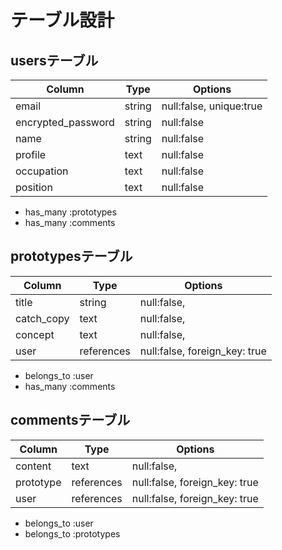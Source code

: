 # テーブル設計

## usersテーブル

| Column             | Type   | Options                 |
| ------------------ | ------ | ----------------------- |
| email              | string | null:false, unique:true |
| encrypted_password | string | null:false              |
| name               | string | null:false              |
| profile            | text   | null:false              |
| occupation         | text   | null:false              |
| position           | text   | null:false              |

- has_many :prototypes
- has_many :comments

## prototypesテーブル

| Column     | Type       | Options                       |
| ---------- | ---------- | ----------------------------- |
| title      | string     | null:false,                   |
| catch_copy | text       | null:false,                   |
| concept    | text       | null:false,                   |
| user       | references | null:false, foreign_key: true |

- belongs_to :user
- has_many   :comments

## commentsテーブル

| Column    | Type       | Options                       |
| --------- | ---------- | ----------------------------- |
| content   | text       | null:false,                   |
| prototype | references | null:false, foreign_key: true |
| user      | references | null:false, foreign_key: true |

- belongs_to :user
- belongs_to :prototypes